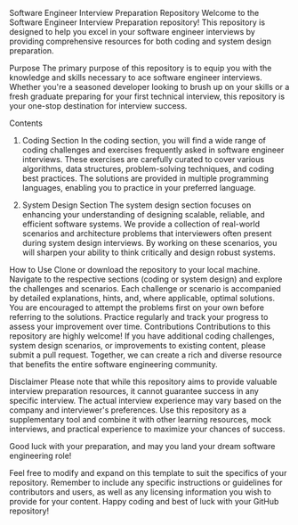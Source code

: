 Software Engineer Interview Preparation Repository
Welcome to the Software Engineer Interview Preparation repository! This repository is designed to help you excel in your software engineer interviews by providing comprehensive resources for both coding and system design preparation.

Purpose
The primary purpose of this repository is to equip you with the knowledge and skills necessary to ace software engineer interviews. Whether you're a seasoned developer looking to brush up on your skills or a fresh graduate preparing for your first technical interview, this repository is your one-stop destination for interview success.

Contents
1. Coding Section
In the coding section, you will find a wide range of coding challenges and exercises frequently asked in software engineer interviews. These exercises are carefully curated to cover various algorithms, data structures, problem-solving techniques, and coding best practices. The solutions are provided in multiple programming languages, enabling you to practice in your preferred language.

2. System Design Section
The system design section focuses on enhancing your understanding of designing scalable, reliable, and efficient software systems. We provide a collection of real-world scenarios and architecture problems that interviewers often present during system design interviews. By working on these scenarios, you will sharpen your ability to think critically and design robust systems.

How to Use
Clone or download the repository to your local machine.
Navigate to the respective sections (coding or system design) and explore the challenges and scenarios.
Each challenge or scenario is accompanied by detailed explanations, hints, and, where applicable, optimal solutions.
You are encouraged to attempt the problems first on your own before referring to the solutions.
Practice regularly and track your progress to assess your improvement over time.
Contributions
Contributions to this repository are highly welcome! If you have additional coding challenges, system design scenarios, or improvements to existing content, please submit a pull request. Together, we can create a rich and diverse resource that benefits the entire software engineering community.

Disclaimer
Please note that while this repository aims to provide valuable interview preparation resources, it cannot guarantee success in any specific interview. The actual interview experience may vary based on the company and interviewer's preferences. Use this repository as a supplementary tool and combine it with other learning resources, mock interviews, and practical experience to maximize your chances of success.

Good luck with your preparation, and may you land your dream software engineering role!

Feel free to modify and expand on this template to suit the specifics of your repository. Remember to include any specific instructions or guidelines for contributors and users, as well as any licensing information you wish to provide for your content. Happy coding and best of luck with your GitHub repository!
